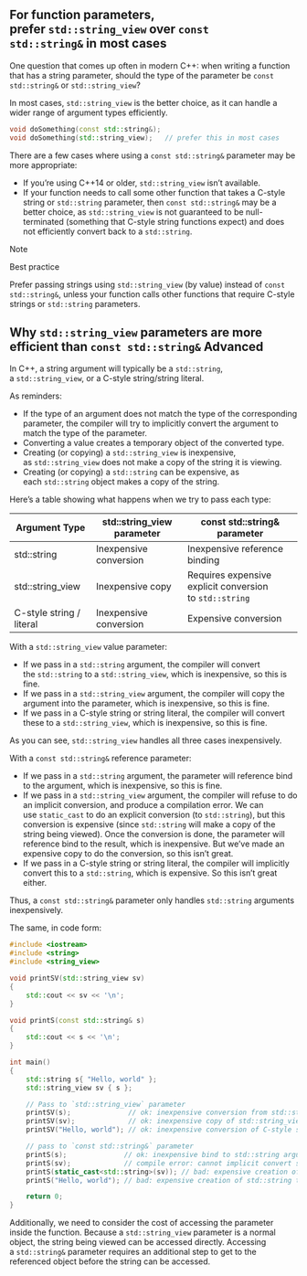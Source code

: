 ## For function parameters, prefer `std::string_view` over `const std::string&` in most cases [](https://www.learncpp.com/cpp-tutorial/pass-by-const-lvalue-reference/#stringparameter)

One question that comes up often in modern C++: when writing a function that has a string parameter, should the type of the parameter be `const std::string&` or `std::string_view`?

In most cases, `std::string_view` is the better choice, as it can handle a wider range of argument types efficiently.

```cpp
void doSomething(const std::string&);
void doSomething(std::string_view);   // prefer this in most cases
```

There are a few cases where using a `const std::string&` parameter may be more appropriate:

- If you’re using C++14 or older, `std::string_view` isn’t available.
- If your function needs to call some other function that takes a C-style string or `std::string` parameter, then `const std::string&` may be a better choice, as `std::string_view` is not guaranteed to be null-terminated (something that C-style string functions expect) and does not efficiently convert back to a `std::string`.

> [!NOTE]
> Best practice
> 
> Prefer passing strings using `std::string_view` (by value) instead of `const std::string&`, unless your function calls other functions that require C-style strings or `std::string` parameters.

## Why `std::string_view` parameters are more efficient than `const std::string&` Advanced

In C++, a string argument will typically be a `std::string`, a `std::string_view`, or a C-style string/string literal.

As reminders:

- If the type of an argument does not match the type of the corresponding parameter, the compiler will try to implicitly convert the argument to match the type of the parameter.
- Converting a value creates a temporary object of the converted type.
- Creating (or copying) a `std::string_view` is inexpensive, as `std::string_view` does not make a copy of the string it is viewing.
- Creating (or copying) a `std::string` can be expensive, as each `std::string` object makes a copy of the string.

Here’s a table showing what happens when we try to pass each type:

|Argument Type|std::string_view parameter|const std::string& parameter|
|---|---|---|
|std::string|Inexpensive conversion|Inexpensive reference binding|
|std::string_view|Inexpensive copy|Requires expensive explicit conversion to `std::string`|
|C-style string / literal|Inexpensive conversion|Expensive conversion|

With a `std::string_view` value parameter:

- If we pass in a `std::string` argument, the compiler will convert the `std::string` to a `std::string_view`, which is inexpensive, so this is fine.
- If we pass in a `std::string_view` argument, the compiler will copy the argument into the parameter, which is inexpensive, so this is fine.
- If we pass in a C-style string or string literal, the compiler will convert these to a `std::string_view`, which is inexpensive, so this is fine.

As you can see, `std::string_view` handles all three cases inexpensively.

With a `const std::string&` reference parameter:

- If we pass in a `std::string` argument, the parameter will reference bind to the argument, which is inexpensive, so this is fine.
- If we pass in a `std::string_view` argument, the compiler will refuse to do an implicit conversion, and produce a compilation error. We can use `static_cast` to do an explicit conversion (to `std::string`), but this conversion is expensive (since `std::string` will make a copy of the string being viewed). Once the conversion is done, the parameter will reference bind to the result, which is inexpensive. But we’ve made an expensive copy to do the conversion, so this isn’t great.
- If we pass in a C-style string or string literal, the compiler will implicitly convert this to a `std::string`, which is expensive. So this isn’t great either.

Thus, a `const std::string&` parameter only handles `std::string` arguments inexpensively.

The same, in code form:

```cpp
#include <iostream>
#include <string>
#include <string_view>

void printSV(std::string_view sv)
{
    std::cout << sv << '\n';
}

void printS(const std::string& s)
{
    std::cout << s << '\n';
}

int main()
{
    std::string s{ "Hello, world" };
    std::string_view sv { s };

    // Pass to `std::string_view` parameter
    printSV(s);              // ok: inexpensive conversion from std::string to std::string_view
    printSV(sv);             // ok: inexpensive copy of std::string_view
    printSV("Hello, world"); // ok: inexpensive conversion of C-style string literal to std::string_view

    // pass to `const std::string&` parameter
    printS(s);              // ok: inexpensive bind to std::string argument
    printS(sv);             // compile error: cannot implicit convert std::string_view to std::string
    printS(static_cast<std::string>(sv)); // bad: expensive creation of std::string temporary
    printS("Hello, world"); // bad: expensive creation of std::string temporary

    return 0;
}
```

Additionally, we need to consider the cost of accessing the parameter inside the function. Because a `std::string_view` parameter is a normal object, the string being viewed can be accessed directly. Accessing a `std::string&` parameter requires an additional step to get to the referenced object before the string can be accessed.